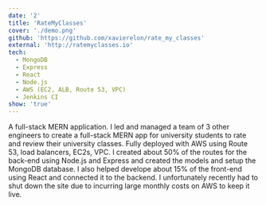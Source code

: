 ```yaml
---
date: '2'
title: 'RateMyClasses'
cover: './demo.png'
github: 'https://github.com/xavierelon/rate_my_classes'
external: 'http://ratemyclasses.io'
tech:
  - MongoDB
  - Express
  - React
  - Node.js
  - AWS (EC2, ALB, Route 53, VPC)
  - Jenkins CI
show: 'true'
---
```


A full-stack MERN application. I led and managed a team of 3 other engineers to create a full-stack MERN app for university students to rate and review their university classes.
Fully deployed with AWS using Route 53, load balancers, EC2s, VPC. I created about 50% of the routes for the back-end using Node.js and Express and created the models and setup the MongoDB database. I also helped develope about 15% of the front-end using React and connected it to the backend. I unfortunately recently had to shut down the site due to incurring large monthly costs on AWS to keep it live.
